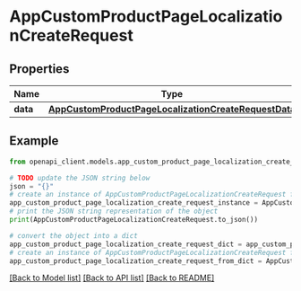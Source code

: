 # AppCustomProductPageLocalizationCreateRequest


## Properties

Name | Type | Description | Notes
------------ | ------------- | ------------- | -------------
**data** | [**AppCustomProductPageLocalizationCreateRequestData**](AppCustomProductPageLocalizationCreateRequestData.md) |  | 

## Example

```python
from openapi_client.models.app_custom_product_page_localization_create_request import AppCustomProductPageLocalizationCreateRequest

# TODO update the JSON string below
json = "{}"
# create an instance of AppCustomProductPageLocalizationCreateRequest from a JSON string
app_custom_product_page_localization_create_request_instance = AppCustomProductPageLocalizationCreateRequest.from_json(json)
# print the JSON string representation of the object
print(AppCustomProductPageLocalizationCreateRequest.to_json())

# convert the object into a dict
app_custom_product_page_localization_create_request_dict = app_custom_product_page_localization_create_request_instance.to_dict()
# create an instance of AppCustomProductPageLocalizationCreateRequest from a dict
app_custom_product_page_localization_create_request_from_dict = AppCustomProductPageLocalizationCreateRequest.from_dict(app_custom_product_page_localization_create_request_dict)
```
[[Back to Model list]](../README.md#documentation-for-models) [[Back to API list]](../README.md#documentation-for-api-endpoints) [[Back to README]](../README.md)


